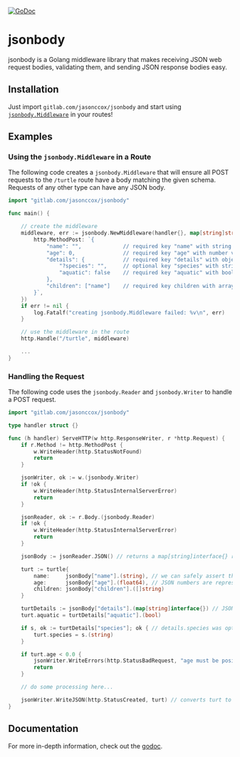 [![GoDoc](https://godoc.org/gitlab.com/jasonccox/jsonbody?status.svg)](https://godoc.org/gitlab.com/jasonccox/jsonbody)

# jsonbody

jsonbody is a Golang middleware library that makes receiving JSON web request bodies, validating them, and sending JSON response bodies easy.

## Installation

Just import `gitlab.com/jasonccox/jsonbody` and start using [`jsonbody.Middleware`](https://godoc.org/gitlab.com/jasonccox/jsonbody#Middleware) in your routes!

## Examples

### Using the `jsonbody.Middleware` in a Route

The following code creates a `jsonbody.Middleware` that will ensure all POST requests to the `/turtle` route have a body matching the given schema. Requests of any other type can have any JSON body.

```go
import "gitlab.com/jasonccox/jsonbody"

func main() {

	// create the middleware
	middleware, err := jsonbody.NewMiddleware(handler{}, map[string]string{
		http.MethodPost: `{
			"name": "",         	// required key "name" with string value
			"age": 0,           	// required key "age" with number value
			"details": {        	// required key "details" with object value
				"?species": "",     // optional key "species" with string value
				"aquatic": false    // required key "aquatic" with boolean value
			},
			"children": ["name"]	// required key children with array of string values
		}`,
	})
	if err != nil {
		log.Fatalf("creating jsonbody.Middleware failed: %v\n", err)
	}

	// use the middleware in the route
	http.Handle("/turtle", middleware)

	...
}
```

### Handling the Request

The following code uses the `jsonbody.Reader` and `jsonbody.Writer` to handle a POST request.

```go
import "gitlab.com/jasonccox/jsonbody"

type handler struct {}

func (h handler) ServeHTTP(w http.ResponseWriter, r *http.Request) {
	if r.Method != http.MethodPost {
		w.WriteHeader(http.StatusNotFound)
		return
	}

	jsonWriter, ok := w.(jsonbody.Writer)
	if !ok {
		w.WriteHeader(http.StatusInternalServerError)
		return
	}

	jsonReader, ok := r.Body.(jsonbody.Reader)
	if !ok {
		w.WriteHeader(http.StatusInternalServerError)
		return
	}

	jsonBody := jsonReader.JSON() // returns a map[string]interface{} representing the request body

	turt := turtle{
		name:     jsonBody["name"].(string), // we can safely assert the type because the middleware already checked it
		age:      jsonBody["age"].(float64), // JSON numbers are represented as float64
		children: jsonBody["children"].([]string)
	}

	turtDetails := jsonBody["details"].(map[string]interface{}) // JSON objects are represented as map[string]interface{}
	turt.aquatic = turtDetails["aquatic"].(bool)

	if s, ok := turtDetails["species"]; ok { // details.species was optional, so we need to make sure it was set before using it
		turt.species = s.(string)
	}

	if turt.age < 0.0 {
		jsonWriter.WriteErrors(http.StatusBadRequest, "age must be positive") // sends back an error body
		return
	}

	// do some processing here...

	jsonWriter.WriteJSON(http.StatusCreated, turt) // converts turt to JSON and writes it as the response body
}
```

## Documentation

For more in-depth information, check out the [godoc](https://godoc.org/gitlab.com/jasonccox/jsonbody).
